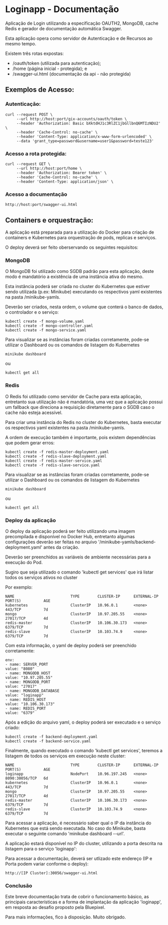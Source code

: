 # Loginapp - Documentação

Aplicação de Login utilizando a especificação OAUTH2, MongoDB, cache Redis e gerador de documentação automática Swagger.

Esta aplicação opera como servidor de Autenticação e de Recursos ao mesmo tempo.

Existem três rotas expostas:
- /oauth/token (utilizada para autenticação);
- /home (página inicial - protegida); e
- /swagger-ui.html (documentação da api - não protegida)

## Exemplos de Acesso:

### Autenticação:

```shell
curl --request POST \
     --url http://host:port/gix-accounts/oauth/token \
     --header 'Authorization: Basic bXktdHJ1c3RlZC1jbGllbnQ6MTIzNDU2' \
     --header 'Cache-Control: no-cache' \
     --header 'Content-Type: application/x-www-form-urlencoded' \
     --data 'grant_type=password&username=user1&password=teste123'
```

### Acesso a rota protegida:

```shell
curl --request GET \
     --url http://host:port/home \
     --header 'Authorization: Bearer token' \
     --header 'Cache-Control: no-cache' \
     --header 'Content-Type: application/json' \
```

### Acesso a documentação

```shell
http://host:port/swagger-ui.html
```

## Containers e orquestração:

A aplicação está preparada para a utilização do Docker para criação de containers e Kubernetes para orquestração de pods, replicas e serviços.

O deploy deverá ser feito oberservando os seguintes requisitos:

### MongoDB

O MongoDB foi utilizado como SGDB padrão para esta aplicação, deste modo é mandatório a existência de uma instância ativa do mesmo.

Esta instância poderá ser criada no cluster do Kubernetes que estiver sendo utilizada (p.ex: Minikube) executando os respectivos yaml existentes na pasta /minikube-yamls.

Deverão ser criados, nesta ordem, o volume que conterá o banco de dados, o controlador e o serviço:
```shell
kubectl create -f mongo-volume.yaml
kubectl create -f mongo-controller.yaml
kubectl create -f mongo-service.yaml
```
Para visualizar se as instâncias foram criadas corretamente, pode-se utilizar o Dashboard ou os comandos de listagem do 
Kubernetes
```shell
minikube dashboard
```
ou
```shell
kubectl get all
```

### Redis

O Redis foi utilizado como servidor de Cache para esta aplicação, entretanto sua utilização não é mandatória, uma vez que a aplicação possui um fallback que direciona a requisição diretamente para o SGDB caso o cache não esteja acessível.

Para criar uma instância do Redis no cluster do Kubernetes, basta executar os respectivos yaml existentes na pasta /minikube-yamls.

A ordem de execução também é importante, pois existem dependências que podem gerar erros:
```shell
kubectl create -f redis-master-deployment.yaml
kubectl create -f redis-slave-deployment.yaml
kubectl create -f redis-master-service.yaml
kubectl create -f redis-slave-service.yaml
```
Para visualizar se as instâncias foram criadas corretamente, pode-se utilizar o Dashboard ou os comandos de listagem do 
Kubernetes
```shell
minikube dashboard
```
ou
```shell
kubectl get all
```

### Deploy da aplicação

O deploy da aplicação poderá ser feito utilizando uma imagem precompilada e disponível no Docker Hub, entretanto algumas configurações deverão ser feitas no arquivo '/minikube-yamls/backend-deployment.yaml' antes da criação.

Deverão ser preenchidos as variáveis de ambiente necessárias para a execução do Pod.

Sugiro que seja utilizado o comando 'kubectl get services' que irá listar todos os serviços ativos no cluster

Por exemplo:
```shell
NAME                         TYPE        CLUSTER-IP      EXTERNAL-IP   PORT(S)          AGE
kubernetes                   ClusterIP   10.96.0.1       <none>        443/TCP          7d
mongo                        ClusterIP   10.97.205.55    <none>        27017/TCP        4d
redis-master                 ClusterIP   10.106.30.173   <none>        6379/TCP         7d
redis-slave                  ClusterIP   10.103.74.9     <none>        6379/TCP         7d
```

Com esta informação, o yaml de deploy poderá ser preenchido corretamente:

```shell
env:
- name: SERVER_PORT
value: "8080"
- name: MONGODB_HOST
value: "10.97.205.55"
- name: MONGODB_PORT
value: "27017"
- name: MONGODB_DATABASE
value: "loginapp"
- name: REDIS_HOST
value: "10.106.30.173"
- name: REDIS_PORT
value: "6379"
```

Após a edição do arquivo yaml, o deploy poderá ser executado e o serviço criado:

```shell
kubectl create -f backend-deployment.yaml
kubectl create -f backend-service.yaml
```

Finalmente, quando executado o comando 'kubectl get services', teremos a listagem de todos os serviços em execução neste cluster:

```shell
NAME                         TYPE        CLUSTER-IP      EXTERNAL-IP   PORT(S)          AGE
loginapp                     NodePort    10.96.197.245   <none>        8090:30056/TCP   6d
kubernetes                   ClusterIP   10.96.0.1       <none>        443/TCP          7d
mongo                        ClusterIP   10.97.205.55    <none>        27017/TCP        4d
redis-master                 ClusterIP   10.106.30.173   <none>        6379/TCP         7d
redis-slave                  ClusterIP   10.103.74.9     <none>        6379/TCP         7d
```

Para acessar a aplicação, é necessário saber qual o IP da instância do Kubernetes que está sendo executada. No caso do Minikube, basta executar o seguinte comando 'minikube dashboard --url'.

A aplicação estará disponível no IP do cluster, utilizando a porta descrita na listagem para o serviço 'loginapp':

Para acessar a documentação, deverá ser utlizado este endereço (IP e Porta podem variar conforme o deploy):
```shell
http://[IP Cluster]:30056/swagger-ui.html
```

### Conclusão

Este breve documentação trata de cobrir o funcionamento básico, as principais características e a forma de implantação da aplicação 'loginapp', em resposta ao desafio proposto pela Bluepixel.

Para mais informações, fico à disposição. Muito obrigado.
